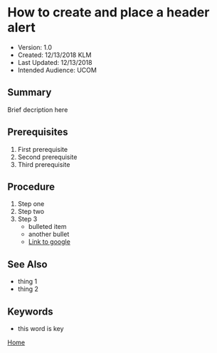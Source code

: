# How to create and place a header alert
* Version: 1.0
* Created: 12/13/2018 KLM
* Last Updated: 12/13/2018
* Intended Audience: UCOM

## Summary

Brief decription here

## Prerequisites

 1. First prerequisite
 2. Second prerequisite
 3. Third prerequisite

## Procedure

1. Step one
2. Step two
3. Step 3
    * bulleted item
    * another bullet
    * [Link to google](http://www.google.com)

## See Also

* thing 1
* thing 2

## Keywords

* this word is key

[Home](https://cu-webteam.github.io/d8-platform/UCOM)
